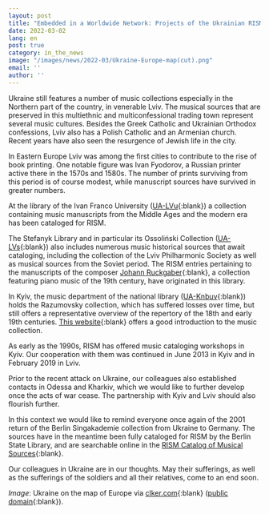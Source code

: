 ```yaml
---
layout: post
title: "Embedded in a Worldwide Network: Projects of the Ukrainian RISM Working Group"
date: 2022-03-02
lang: en
post: true
category: in_the_news
image: "/images/news/2022-03/Ukraine-Europe-map(cut).png"
email: ''
author: ''
---
```


Ukraine still features a number of music collections especially in the Northern part of the country, in venerable Lviv. The musical sources that are preserved in this multiethnic and multiconfessional trading town represent several music cultures. Besides the Greek Catholic and Ukrainian Orthodox confessions, Lviv also has a Polish Catholic and an Armenian church. Recent years have also seen the resurgence of Jewish life in the city.

In Eastern Europe Lviv was among the first cities to contribute to the rise of book printing. One notable figure was Ivan Fyodorov, a Russian printer active there in the 1570s and 1580s. The number of prints surviving from this period is of course modest, while manuscript sources have survived in greater numbers.

At the library of the Ivan Franco University ([UA-LVu](https://opac.rism.info/search?View=rism&siglum=UA-LVu){:blank}) a collection containing music manuscripts from the Middle Ages and the modern era has been cataloged for RISM.

The Stefanyk Library and in particular its Ossoliński Collection ([UA-LVs](https://opac.rism.info/search?View=rism&siglum=UA-LVs){:blank}) also includes numerous music historical sources that await cataloging, including the collection of the Lviv Philharmonic Society as well as musical sources from the Soviet period. The RISM entries pertaining to the manuscripts of the composer [Johann Ruckgaber](https://opac.rism.info/search?View=rism&siglum=UA-LVs&author=Ruckgaber){:blank}, a collection featuring piano music of the 19th century, have originated in this library.

In Kyiv, the music department of the national library ([UA-Knbuv](https://opac.rism.info/search?View=rism&siglum=UA-Knbuv){:blank}) holds the Razumovsky collection, which has suffered losses over time, but still offers a representative overview of the repertory of the 18th and early 19th centuries. [This website](http://www.nbuv.gov.ua/node/66){:blank} offers a good introduction to the music collection. 

As early as the 1990s, RISM has offered music cataloging workshops in Kyiv. Our cooperation with them was continued in June 2013 in Kyiv and in February 2019 in Lviv.

Prior to the recent attack on Ukraine, our colleagues also established contacts in Odessa and Kharkiv, which we would like to further develop once the acts of war cease. The partnership with Kyiv and Lviv should also flourish further.

In this context we would like to remind everyone once again of the 2001 return of the Berlin Singakademie collection from Ukraine to Germany. The sources have in the meantime been fully cataloged for RISM by the Berlin State Library, and are searchable online in the [RISM Catalog of Musical Sources](https://opac.rism.info/index.php?id=4){:blank}.

Our colleagues in Ukraine are in our thoughts. May their sufferings, as well as the sufferings of the soldiers and all their relatives, come to an end soon.


_Image_: Ukraine on the map of Europe via [clker.com](https://www.clker.com/clipart-457972.html){:blank} ([public domain](https://creativecommons.org/publicdomain/zero/1.0/){:blank}).  

